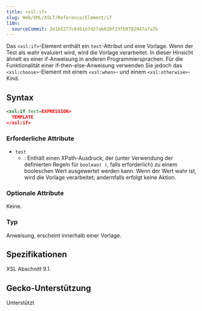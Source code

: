 ```yaml
---
title: <xsl:if>
slug: Web/XML/XSLT/Reference/Element/if
l10n:
  sourceCommit: 3e1b5277c6451e7d27ab628f23fb9702947a7a7b
---
```


Das `<xsl:if>`-Element enthält ein `test`-Attribut und eine Vorlage. Wenn der Test als wahr evaluiert wird, wird die Vorlage verarbeitet. In dieser Hinsicht ähnelt es einer if-Anweisung in anderen Programmiersprachen. Für die Funktionalität einer if-then-else-Anweisung verwenden Sie jedoch das `<xsl:choose>`-Element mit einem `<xsl:when>`- und einem `<xsl:otherwise>`-Kind.

## Syntax

```xml
<xsl:if test=EXPRESSION>
  TEMPLATE
</xsl:if>
```

### Erforderliche Attribute

- `test`
  - : Enthält einen XPath-Ausdruck, der (unter Verwendung der definierten Regeln für `boolean( )`, falls erforderlich) zu einem booleschen Wert ausgewertet werden kann. Wenn der Wert wahr ist, wird die Vorlage verarbeitet; andernfalls erfolgt keine Aktion.

### Optionale Attribute

Keine.

### Typ

Anweisung, erscheint innerhalb einer Vorlage.

## Spezifikationen

XSL Abschnitt 9.1.

## Gecko-Unterstützung

Unterstützt
